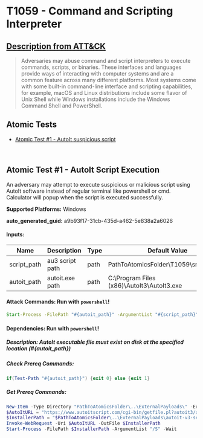 # T1059 - Command and Scripting Interpreter
## [Description from ATT&CK](https://attack.mitre.org/techniques/T1059/)
<blockquote>Adversaries may abuse command and script interpreters to execute commands, scripts, or binaries. These interfaces and languages provide ways of interacting with computer systems and are a common feature across many different platforms. Most systems come with some built-in command-line interface and scripting capabilities, for example, macOS and Linux distributions include some flavor of Unix Shell while Windows installations include the Windows Command Shell and PowerShell.</blockquote>

## Atomic Tests

- [Atomic Test #1 - AutoIt suspicious script](#atomic-test-1---autoit)


<br/>

## Atomic Test #1 - AutoIt Script Execution
An adversary may attempt to execute suspicious or malicious script using AutoIt software instead of regular terminal like powershell or cmd. Calculator will popup when the script is executed successfully.

**Supported Platforms:** Windows


**auto_generated_guid:** a9b93f17-31cb-435d-a462-5e838a2a6026




#### Inputs:
| Name | Description | Type | Default Value |
|------|-------------|------|---------------|
| script_path | au3 script path | path | PathToAtomicsFolder\T1059\src\calc.au3 |
| autoit_path | autoit.exe path | path | C:\Program Files (x86)\AutoIt3\AutoIt3.exe |


#### Attack Commands: Run with `powershell`! 


```cmd
Start-Process -FilePath "#{autoit_path}" -ArgumentList "#{script_path}" -Wait
```

#### Dependencies:  Run with `powershell`!
##### Description: AutoIt executable file must exist on disk at the specified location (#{autoit_path})
##### Check Prereq Commands:
```powershell
if(Test-Path "#{autoit_path}") {exit 0} else {exit 1}
```
##### Get Prereq Commands:
```powershell
New-Item -Type Directory "PathToAtomicsFolder\..\ExternalPayloads\" -ErrorAction Ignore -Force | Out-Null
$AutoItURL = "https://www.autoitscript.com/cgi-bin/getfile.pl?autoit3/autoit-v3-setup.exe"
$InstallerPath = "$PathToAtomicsFolder\..\ExternalPayloads\autoit-v3-setup.exe"
Invoke-WebRequest -Uri $AutoItURL -OutFile $InstallerPath
Start-Process -FilePath $InstallerPath -ArgumentList "/S" -Wait
```



<br/>
<br/>
